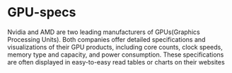 # GPU-specs
Nvidia and AMD are two leading manufacturers of GPUs(Graphics Processing Units). Both companies offer detailed specifications and visualizations of their GPU products, including core counts, clock speeds, memory type and capacity, and power consumption. These specifications are often displayed in easy-to-easy read tables or charts on their websites
